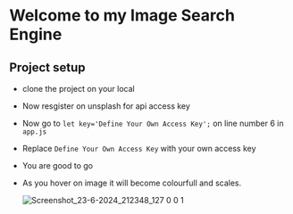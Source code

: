#  Welcome to my Image Search Engine

## Project setup
- clone the project on your local
- Now resgister on unsplash for api access key
- Now go to `let key='Define Your Own Access Key';` on line number 6 in `app.js`
- Replace `Define Your Own Access Key` with your own access key
- You are good to go
- As you hover on image it will become colourfull and scales.


  ![Screenshot_23-6-2024_212348_127 0 0 1](https://github.com/SinghSaurabh030/Image-Engine/assets/161106562/6ba24174-6c58-4c9e-a417-85f8a3fc3acc)
